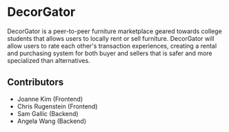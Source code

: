 # DecorGator
DecorGator is a peer-to-peer furniture marketplace geared towards college students that allows users to locally rent or sell furniture. DecorGator will allow users to rate each other's transaction experiences, creating a rental and purchasing system for both buyer and sellers that is safer and more specialized than alternatives.

## Contributors
* Joanne Kim (Frontend)
* Chris Rugenstein (Frontend)
* Sam Gallic (Backend)
* Angela Wang (Backend)
